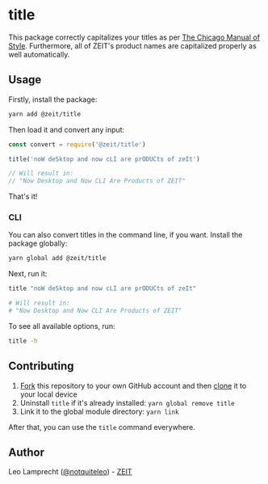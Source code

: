 # title

This package correctly capitalizes your titles as per [The Chicago Manual of Style](http://www.chicagomanualofstyle.org/home.html). Furthermore, all of
ZEIT's product names are capitalized properly as well automatically.

## Usage

Firstly, install the package:

```bash
yarn add @zeit/title
```

Then load it and convert any input:

```js
const convert = require('@zeit/title')

title('noW deSktop and now cLI are prODUCts of zeIt')

// Will result in:
// "Now Desktop and Now CLI Are Products of ZEIT"
```

That's it!

### CLI

You can also convert titles in the command line, if you want. Install the package globally:

```bash
yarn global add @zeit/title
```

Next, run it:

```bash
title "noW deSktop and now cLI are prODUCts of zeIt"

# Will result in:
# "Now Desktop and Now CLI Are Products of ZEIT"
```

To see all available options, run:

```bash
title -h
```

## Contributing

1. [Fork](https://help.github.com/articles/fork-a-repo/) this repository to your own GitHub account and then [clone](https://help.github.com/articles/cloning-a-repository/) it to your local device
2. Uninstall `title` if it's already installed: `yarn global remove title`
3. Link it to the global module directory: `yarn link`

After that, you can use the `title` command everywhere.

## Author

Leo Lamprecht ([@notquiteleo](https://twitter.com/notquiteleo)) - [ZEIT](https://zeit.co)
